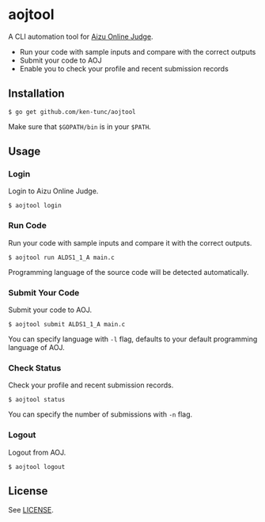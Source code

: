 # aojtool

A CLI automation tool for [Aizu Online Judge](http://judge.u-aizu.ac.jp/onlinejudge).

- Run your code with sample inputs and compare with the correct outputs
- Submit your code to AOJ
- Enable you to check your profile and recent submission records

## Installation

```console
$ go get github.com/ken-tunc/aojtool
```

Make sure that `$GOPATH/bin` is in your `$PATH`.

## Usage

### Login

Login to Aizu Online Judge.
```console
$ aojtool login
```

### Run Code

Run your code with sample inputs and compare it with the correct outputs.
```console
$ aojtool run ALDS1_1_A main.c
```

Programming language of the source code will be detected automatically.

### Submit Your Code

Submit your code to AOJ.
```console
$ aojtool submit ALDS1_1_A main.c
```

You can specify language with `-l` flag,
defaults to your default programming language of AOJ.

### Check Status

Check your profile and recent submission records.
```console
$ aojtool status
```

You can specify the number of submissions with `-n` flag.

### Logout

Logout from AOJ.
```console
$ aojtool logout
```

## License

See [LICENSE](LICENSE).
